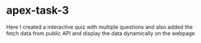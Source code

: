 # apex-task-3
Here I created a  interactive quiz with multiple questions and also added the fetch data from public API and display the data dynamically on the webpage
